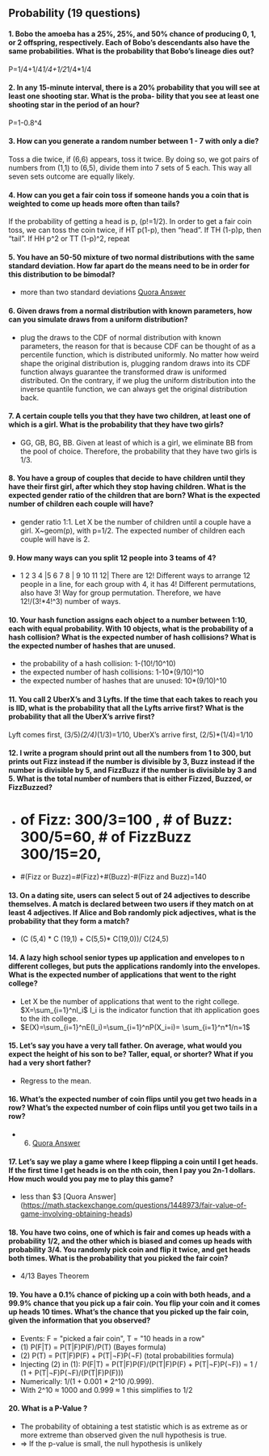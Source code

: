 ## Probability (19 questions)


#### 1. Bobo the amoeba has a 25%, 25%, and 50% chance of producing 0, 1, or 2 offspring, respectively. Each of Bobo’s descendants also have the same probabilities. What is the probability that Bobo’s lineage dies out?
P=1/4+1/4*1/4+1/2*1/4*1/4
#### 2. In any 15-minute interval, there is a 20% probability that you will see at least one shooting star. What is the proba- bility that you see at least one shooting star in the period of an hour?
  P=1-0.8^4
#### 3. How can you generate a random number between 1 - 7 with only a die?
Toss a die twice, if (6,6) appears, toss it twice. By doing so, we got pairs of numbers from (1,1) to (6,5), divide them into 7 sets of 5 each. This way all seven sets outcome are equally likely.
#### 4. How can you get a fair coin toss if someone hands you a coin that is weighted to come up heads more often than tails?
  If the probability of getting a head is p, (p!=1/2). In order to get a fair coin toss, we can toss the coin twice, if HT p(1-p), then “head”. If TH (1-p)p, then “tail”. If HH p^2 or TT (1-p)^2, repeat
#### 5. You have an 50-50 mixture of two normal distributions with the same standard deviation. How far apart do the means need to be in order for this distribution to be bimodal?
  - more than two standard deviations [Quora Answer](https://www.quora.com/You-have-an-50-50-mixture-of-two-normal-distributions-with-the-same-standard-deviation-How-far-apart-do-the-means-need-to-be-in-order-for-this-distribution-to-be-bimodal-Why)
#### 6. Given draws from a normal distribution with known parameters, how can you simulate draws from a uniform distribution?
  - plug the draws to the CDF of normal distribution with known parameters, the reason for that is because CDF can be thought of as a percentile function, which is distributed uniformly. No matter how weird shape the original distribution is, plugging random draws into its CDF function always guarantee the transformed draw is uniformed distributed. On the contrary, if we plug the uniform distribution into the inverse quantile function, we can always get the original distribution back. 
#### 7. A certain couple tells you that they have two children, at least one of which is a girl. What is the probability that they have two girls?
  - GG, GB, BG, BB.  Given at least of which is a girl, we eliminate BB from the pool of choice. Therefore, the probability that they have two girls is 1/3. 
#### 8. You have a group of couples that decide to have children until they have their first girl, after which they stop having children. What is the expected gender ratio of the children that are born? What is the expected number of children each couple will have?
  -  gender ratio 1:1. Let X be the number of children until a couple have a girl. X~geom(p), with p=1/2.
The expected number of children each couple will have is 2. 
#### 9. How many ways can you split 12 people into 3 teams of 4?
  -  1 2 3 4 |5 6 7 8 | 9 10 11 12| There are 12! Different ways to arrange 12 people in a line, for each group with 4, it has 4! Different permutations, also have 3! Way for group permutation. Therefore, we have 12!/(3!*4!^3) number of ways. 
#### 10. Your hash function assigns each object to a number between 1:10, each with equal probability. With 10 objects, what is the probability of a hash collision? What is the expected number of hash collisions? What is the expected number of hashes that are unused.
  - the probability of a hash collision: 1-(10!/10^10)
  - the expected number of hash collisions: 1-10*(9/10)^10
  - the expected number of hashes that are unused: 10*(9/10)^10
#### 11. You call 2 UberX’s and 3 Lyfts. If the time that each takes to reach you is IID, what is the probability that all the Lyfts arrive first? What is the probability that all the UberX’s arrive first?
Lyft comes first, (3/5)*(2/4)*(1/3)=1/10, UberX’s arrive first, (2/5)*(1/4)=1/10
#### 12. I write a program should print out all the numbers from 1 to 300, but prints out Fizz instead if the number is divisible by 3, Buzz instead if the number is divisible by 5, and FizzBuzz if the number is divisible by 3 and 5. What is the total number of numbers that is either Fizzed, Buzzed, or FizzBuzzed?
  - # of Fizz: 300/3=100 ,   # of Buzz: 300/5=60, # of FizzBuzz 300/15=20, 
- #(Fizz or Buzz)=#(Fizz)+#(Buzz)-#(Fizz and Buzz)=140
#### 13. On a dating site, users can select 5 out of 24 adjectives to describe themselves. A match is declared between two users if they match on at least 4 adjectives. If Alice and Bob randomly pick adjectives, what is the probability that they form a match?
  - (C (5,4) * C (19,1) + C(5,5)* C(19,0))/ C(24,5)
#### 14. A lazy high school senior types up application and envelopes to n different colleges, but puts the applications randomly into the envelopes. What is the expected number of applications that went to the right college?
  - Let X be the number of applications that went to the right college. $X=\sum_{i=1}^nI_i$ I_i is the indicator function that ith application goes to the ith college.
-  $E(X)=\sum_{i=1}^nE(I_i)=\sum_{i=1}^nP(X_i=i)= \sum_{i=1}^n*1/n=1$
#### 15. Let’s say you have a very tall father. On average, what would you expect the height of his son to be? Taller, equal, or shorter? What if you had a very short father?
  -  Regress to the mean. 
#### 16. What’s the expected number of coin flips until you get two heads in a row? What’s the expected number of coin flips until you get two tails in a row?
  - 6. [Quora Answer]( https://www.quora.com/What-is-the-expected-number-of-coin-flips-until-you-get-two-heads-in-a-row)
#### 17. Let’s say we play a game where I keep flipping a coin until I get heads. If the first time I get heads is on the nth coin, then I pay you 2n-1 dollars. How much would you pay me to play this game?
  - less than $3 [Quora Answer] (https://math.stackexchange.com/questions/1448973/fair-value-of-game-involving-obtaining-heads)
#### 18. You have two coins, one of which is fair and comes up heads with a probability 1/2, and the other which is biased and comes up heads with probability 3/4. You randomly pick coin and flip it twice, and get heads both times. What is the probability that you picked the fair coin?
  - 4/13 Bayes Theorem
#### 19. You have a 0.1% chance of picking up a coin with both heads, and a 99.9% chance that you pick up a fair coin. You flip your coin and it comes up heads 10 times. What’s the chance that you picked up the fair coin, given the information that you observed?
  * Events: F = "picked a fair coin", T = "10 heads in a row"
  * (1) P(F|T) = P(T|F)P(F)/P(T) (Bayes formula)
  * (2) P(T) = P(T|F)P(F) + P(T|¬F)P(¬F) (total probabilities formula)
  * Injecting (2) in (1): P(F|T) = P(T|F)P(F)/(P(T|F)P(F) + P(T|¬F)P(¬F)) = 1 / (1 + P(T|¬F)P(¬F)/(P(T|F)P(F)))
  * Numerically: 1/(1 + 0.001 * 2^10 /0.999).
  * With 2^10 ≈ 1000 and 0.999 ≈ 1 this simplifies to 1/2
#### 20. What is a P-Value ?
  * The probability of obtaining a test statistic which is as extreme as or more extreme than observed given the null hypothesis is true. 
  * ⇒ If the p-value is small, the null hypothesis is unlikely

